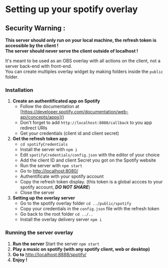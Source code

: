 # Setting up your spotify overlay

## Security Warning :

**This server should only run on your local machine, the refresh token is accessible by the client !  
The server should never serve the client outside of localhost !**

It's meant to be used as an OBS overlay with all actions on the client, not a server back-end with front-end.  
You can create multiples overlay widget by making folders inside the `public` folder.

### Installation

1. **Create an authentificated app on Spotify**
   - Follow the documentation at [https://developer.spotify.com/documentation/web-api/concepts/apps]()
   - Don't forget to add `http://localhost:8080/callback` to you app redirect URIs
   - Get your credentials (client id and client secret)
2. **Get the refresh token app**
   - `cd spotifyCredentials`
   - Install the server with `npm i`
   - Edit `spotifyCredentials/config.json` with the editor of your choice
   - Add the client ID and client Secret you got on the Spotify website
   - Run the server with `npm start`
   - Go to [http://localhost:8080/]()
   - Authentificate with your spotify account
   - Copy the refresh token display. (this token is a global accces to your spotify account, ***DO NOT SHARE***)
   - Close the server
3. **Setting up the overlay server**
   - Go to the spotify overlay folder `cd ../public/spotify`
   - Copy your credentials in the `config.json` file with the refresh token
   - Go back to the root folder `cd ../..`
   - Install the overlay delivery server `npm i`

### Running the server overlay

1. **Run the server**
   Start the server `npm start`
2. **Play a music on spotify (with any spotify client, web or desktop)**
3. **Go to** [http://localhost:8888/spotify/]()
4. **Enjoy !**
